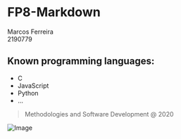 # FP8-Markdown

 Marcos Ferreira\
    2190779

## Known programming languages:
   - C
   - JavaScript
   - Python
   - ...

   > Methodologies and Software Development @ 2020

![Image](https://www.ipleiria.pt/wp-content/themes/ipleiria/img/logo_ipl_header.png)	
